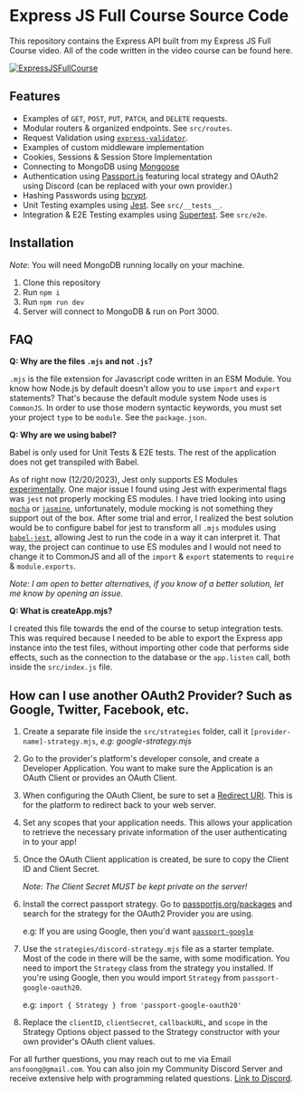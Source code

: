 # Express JS Full Course Source Code

This repository contains the Express API built from my Express JS Full Course video. All of the code written in the
video course can be found here.

[![ExpressJSFullCourse](https://github.com/stuyy/expressjs-full-course/assets/25330491/dc3dff94-e1f4-41ed-8ffc-82c3af34da3c)](https://www.youtube.com/watch?v=nH9E25nkk3I)

## Features

- Examples of `GET`, `POST`, `PUT`, `PATCH`, and `DELETE` requests.
- Modular routers & organized endpoints. See `src/routes`.
- Request Validation using [`express-validator`](https://express-validator.github.io/docs).
- Examples of custom middleware implementation
- Cookies, Sessions & Session Store Implementation
- Connecting to MongoDB using [Mongoose](https://mongoosejs.com/docs/)
- Authentication using [Passport.js](https://www.passportjs.org/) featuring local strategy and OAuth2 using Discord (can
  be replaced with your own provider.)
- Hashing Passwords using [bcrypt](https://www.npmjs.com/package/bcrypt).
- Unit Testing examples using [Jest](https://jestjs.io/). See `src/__tests__`.
- Integration & E2E Testing examples using [Supertest](https://www.npmjs.com/package/supertest). See `src/e2e`.

## Installation

_Note_: You will need MongoDB running locally on your machine.

1. Clone this repository
2. Run `npm i`
3. Run `npm run dev`
4. Server will connect to MongoDB & run on Port 3000.

## FAQ

**Q: Why are the files `.mjs` and not `.js`?**

`.mjs` is the file extension for Javascript code written in an ESM Module. You know how Node.js by default doesn't allow
you to use `import` and `export` statements? That's because the default module system Node uses is `CommonJS`. In order
to use those modern syntactic keywords, you must set your project `type` to be `module`. See the `package.json`.

**Q: Why are we using babel?**

Babel is only used for Unit Tests & E2E tests. The rest of the application does not get transpiled with Babel.

As of right now (12/20/2023), Jest only supports ES Modules [experimentally](https://jestjs.io/docs/ecmascript-modules).
One major issue I found using Jest with experimental flags was `jest` not properly mocking ES modules. I have tried
looking into using [`mocha`](https://mochajs.org/) or [`jasmine`](https://jasmine.github.io/), unfortunately, module
mocking is not something they support out of the box. After some trial and error, I realized the best solution would be
to configure babel for jest to transform all `.mjs` modules
using [`babel-jest`](https://www.npmjs.com/package/babel-jest), allowing Jest to run the code in a way it can interpret
it. That way, the project can continue to use ES modules and I would not need to change it to CommonJS and all of
the `import` & `export` statements to `require` & `module.exports`.

_Note: I am open to better alternatives, if you know of a better solution, let me know by opening an issue._

**Q: What is createApp.mjs?**

I created this file towards the end of the course to setup integration tests. This was required because I needed to be
able to export the Express app instance into the test files, without importing other code that performs side effects,
such as the connection to the database or the `app.listen` call, both inside the `src/index.js` file.

## How can I use another OAuth2 Provider? Such as Google, Twitter, Facebook, etc.

1. Create a separate file inside the `src/strategies` folder, call it `[provider-name]-strategy.mjs`, _e.g:
   google-strategy.mjs_

2. Go to the provider's platform's developer console, and create a Developer Application. You want to make sure the
   Application is an OAuth Client or provides an OAuth Client.

3. When configuring the OAuth Client, be sure to set
   a [Redirect URI](https://www.oauth.com/oauth2-servers/redirect-uris/). This is for the platform to redirect back to
   your web server.

4. Set any scopes that your application needs. This allows your application to retrieve the necessary private
   information of the user authenticating in to your app!

5. Once the OAuth Client application is created, be sure to copy the Client ID and Client Secret.

   _Note: The Client Secret MUST be kept private on the server!_

6. Install the correct passport strategy. Go to [passportjs.org/packages](https://www.passportjs.org/packages/) and
   search for the strategy for the OAuth2 Provider you are using.

   e.g: If you are using Google, then you'd
   want [`passport-google`](https://www.passportjs.org/packages/passport-google-oauth20/)

7. Use the `strategies/discord-strategy.mjs` file as a starter template. Most of the code in there will be the same,
   with some modification. You need to import the `Strategy` class from the strategy you installed. If you're using
   Google, then you would import `Strategy` from `passport-google-oauth20`.

   e.g: `import { Strategy } from 'passport-google-oauth20'`

8. Replace the `clientID`, `clientSecret`, `callbackURL`, and `scope` in the Strategy Options object passed to the
   Strategy constructor with your own provider's OAuth client values.

For all further questions, you may reach out to me via Email `ansfoong@gmail.com`. You can also join my Community
Discord Server and receive extensive help with programming related
questions. [Link to Discord](https://discord.gg/XdnAmghP).
